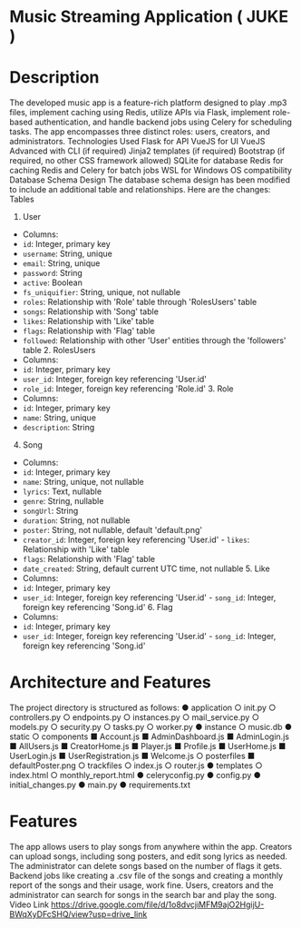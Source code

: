 # Music Streaming Application ( JUKE )

# Description 
The developed music app is a feature-rich platform designed to play .mp3 files, implement caching using Redis, utilize APIs via Flask, implement role-based authentication, and handle backend jobs using Celery for scheduling tasks. The app encompasses three distinct roles: users, creators, and administrators. 
Technologies Used 
Flask for API 
VueJS for UI 
VueJS Advanced with CLI (if required) 
Jinja2 templates (if required) 
Bootstrap (if required, no other CSS framework allowed) 
SQLite for database 
Redis for caching 
Redis and Celery for batch jobs 
WSL for Windows OS compatibility 
Database Schema Design 
The database schema design has been modified to include an additional table and relationships. Here are the changes: 
Tables 
1. User 
- Columns: 
- `id`: Integer, primary key 
- `username`: String, unique 
- `email`: String, unique 
- `password`: String 
- `active`: Boolean 
- `fs_uniquifier`: String, unique, not nullable 
- `roles`: Relationship with 'Role' table through 'RolesUsers' table 
- `songs`: Relationship with 'Song' table 
- `likes`: Relationship with 'Like' table 
- `flags`: Relationship with 'Flag' table 
- `followed`: Relationship with other 'User' entities through the 'followers' table 2. RolesUsers 
- Columns: 
- `id`: Integer, primary key 
- `user_id`: Integer, foreign key referencing 'User.id'
- `role_id`: Integer, foreign key referencing 'Role.id' 3. Role 
- Columns: 
- `id`: Integer, primary key 
- `name`: String, unique 
- `description`: String 
4. Song 
- Columns: 
- `id`: Integer, primary key 
- `name`: String, unique, not nullable 
- `lyrics`: Text, nullable 
- `genre`: String, nullable 
- `songUrl`: String 
- `duration`: String, not nullable 
- `poster`: String, not nullable, default 'default.png' 
- `creator_id`: Integer, foreign key referencing 'User.id' - `likes`: Relationship with 'Like' table 
- `flags`: Relationship with 'Flag' table 
- `date_created`: String, default current UTC time, not nullable 5. Like 
- Columns: 
- `id`: Integer, primary key 
- `user_id`: Integer, foreign key referencing 'User.id' - `song_id`: Integer, foreign key referencing 'Song.id' 6. Flag 
- Columns: 
- `id`: Integer, primary key 
- `user_id`: Integer, foreign key referencing 'User.id' - `song_id`: Integer, foreign key referencing 'Song.id'

# Architecture and Features 
The project directory is structured as follows: 
● application 
○ init.py 
○ controllers.py 
○ endpoints.py 
○ instances.py 
○ mail_service.py 
○ models.py 
○ security.py 
○ tasks.py 
○ worker.py 
● instance 
○ music.db
● static 
○ components 
■ Account.js 
■ AdminDashboard.js 
■ AdminLogin.js 
■ AllUsers.js 
■ CreatorHome.js 
■ Player.js 
■ Profile.js 
■ UserHome.js 
■ UserLogin.js 
■ UserRegistration.js 
■ Welcome.js 
○ posterfiles 
■ defaultPoster.png 
○ trackfiles 
○ index.js 
○ router.js 
● templates 
○ index.html 
○ monthly_report.html 
● celeryconfig.py 
● config.py 
● initial_changes.py 
● main.py 
● requirements.txt 
# Features 
The app allows users to play songs from anywhere within the app. Creators can upload songs, including song posters, and edit song lyrics as needed. The administrator can delete songs based on the number of flags it gets. Backend jobs like creating a .csv file of the songs and creating a monthly report of the songs and their usage, work fine. Users, creators and the administrator can search for songs in the search bar and play the song. 
Video Link 
https://drive.google.com/file/d/1o8dvcjiMFM9ajO2HgijU-BWqXyDFcSHQ/view?usp=drive_link


